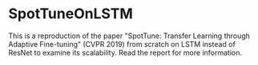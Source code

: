 # SpotTuneOnLSTM

This is a reproduction of the paper "SpotTune: Transfer Learning through Adaptive Fine-tuning" (CVPR 2019) from scratch on LSTM instead of ResNet to examine its scalability.
Read the report for more information.
